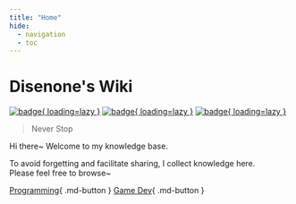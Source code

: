 ```yaml
---
title: "Home"
hide:
  - navigation
  - toc
---
```


# Disenone's Wiki

[![badge](https://github.com/disenone/wiki/actions/workflows/Build.yml/badge.svg?label=Build&style=flat-square){ loading=lazy }](https://github.com/disenone/wiki/actions)
[![badge](https://img.shields.io/github/last-commit/disenone/wiki?color=FCD734&label=Last%20commit&style=flat-square){ loading=lazy }](https://github.com/disenone/wiki/commits/main)
[![badge](https://img.shields.io/badge/Contact%20%26%20Subscribe-me-34ABE0?&style=flat-square){ loading=lazy }](contact-and-subscribe)

> Never Stop

Hi there~ Welcome to my knowledge base.

To avoid forgetting and facilitate sharing, I collect knowledge here.  
Please feel free to browse~

[Programming](cpp-C和Cpp的命令行参数处理总结){ .md-button }
[Game Dev](game-游戏AOI算法解析和性能实测){ .md-button }
